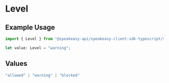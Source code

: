 # Level

## Example Usage

```typescript
import { Level } from "@speakeasy-api/speakeasy-client-sdk-typescript/sdk/models/shared";

let value: Level = "warning";
```

## Values

```typescript
"allowed" | "warning" | "blocked"
```